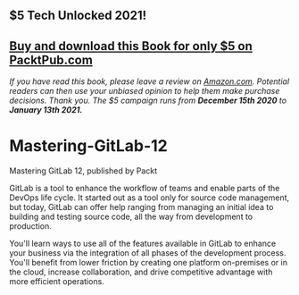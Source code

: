 ## $5 Tech Unlocked 2021!
[Buy and download this Book for only $5 on PacktPub.com](https://www.packtpub.com/product/mastering-gitlab-12/9781789531282)
-----
*If you have read this book, please leave a review on [Amazon.com](https://www.amazon.com/gp/product/1789531284).     Potential readers can then use your unbiased opinion to help them make purchase decisions. Thank you. The $5 campaign         runs from __December 15th 2020__ to __January 13th 2021.__*

# Mastering-GitLab-12
Mastering GitLab 12, published by Packt

GitLab is a tool to enhance the workflow of teams and enable parts of the DevOps life cycle. It started out as a tool only for source code management, but today, GitLab can offer help ranging from managing an initial idea to building and testing source code, all the way from development to production.

You'll learn ways to use all of the features available in GitLab to enhance your business via the integration of all phases of the development process. You'll benefit from lower friction by creating one platform on-premises or in the cloud, increase collaboration, and drive competitive advantage with more efficient operations.

